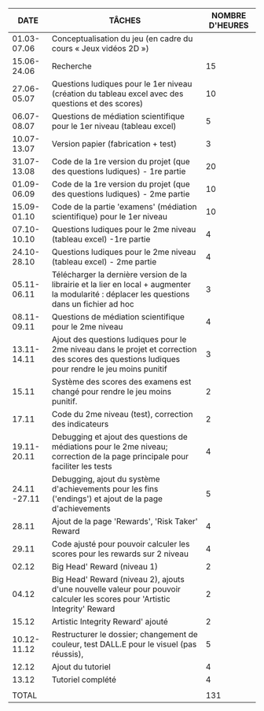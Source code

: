 | DATE         | TÂCHES                                                                                                                                          | NOMBRE D'HEURES |
| ------------ | ----------------------------------------------------------------------------------------------------------------------------------------------- | --------------- |
| 01.03-07.06  | Conceptualisation du jeu (en cadre du cours « Jeux vidéos 2D »)                                                                                 |                 |
| 15.06-24.06  | Recherche                                                                                                                                       | 15              |
| 27.06-05.07  | Questions ludiques pour le 1er niveau (création du tableau excel avec des questions et des scores)                                              | 10              |
| 06.07-08.07  | Questions de médiation scientifique pour le 1er niveau (tableau excel)                                                                          | 5               |
| 10.07-13.07  | Version papier (fabrication + test)                                                                                                             | 3               |
| 31.07-13.08  | Code de la 1re version du projet (que des questions ludiques) - 1re partie                                                                      | 20              |
| 01.09-06.09  | Code de la 1re version du projet (que des questions ludiques) - 2me partie                                                                      | 10              |
| 15.09-01.10  | Code de la partie 'examens' (médiation scientifique) pour le 1er niveau                                                                         | 10              |
| 07.10-10.10  | Questions ludiques pour le 2me niveau (tableau excel) -1re partie                                                                               | 4               |
| 24.10-28.10  | Questions ludiques pour le 2me niveau (tableau excel) - 2me partie                                                                              | 4               |
| 05.11-06.11  | Télécharger la dernière version de la librairie et la lier en local + augmenter la modularité : déplacer les questions dans un fichier ad hoc   | 3               |
| 08.11-09.11  | Questions de médiation scientifique pour le 2me niveau                                                                                          | 4               |
| 13.11-14.11  | Ajout des questions ludiques pour le 2me niveau dans le projet et correction des scores des questions ludiques pour rendre le jeu moins punitif | 3               |
| 15.11        | Système des scores des examens est changé pour rendre le jeu moins punitif.                                                                     | 2               |
| 17.11        | Code du 2me niveau (test), correction des indicateurs                                                                                           | 2               |
| 19.11-20.11  | Debugging et ajout des questions de médiations pour le 2me niveau; correction de la page principale pour faciliter les tests                    | 4               |
| 24.11 -27.11 | Debugging, ajout du système d'achievements pour les fins ('endings') et ajout de la page d'achievements                                         | 5               |
| 28.11        | Ajout de la page 'Rewards', 'Risk Taker' Reward                                                                                                 | 4               |
| 29.11        | Code ajusté pour pouvoir calculer les scores pour les rewards sur 2 niveau                                                                      | 4               |
| 02.12        | Big Head' Reward (niveau 1)                                                                                                                     | 2               |
| 04.12        | Big Head' Reward (niveau 2), ajouts d'une nouvelle valeur pour pouvoir calculer les scores pour 'Artistic Integrity' Reward                     | 2               |
| 15.12        | Artistic Integrity Reward' ajouté                                                                                                               | 2               |
| 10.12-11.12  | Restructurer le dossier; changement de couleur, test DALL.E pour le visuel (pas réussis),                                                       | 5               |
| 12.12        | Ajout du tutoriel                                                                                                                               | 4               |
| 13.12        | Tutoriel complété                                                                                                                               | 4               |
|              |                                                                                                                                                 |                 |
| TOTAL        |                                                                                                                                                 | 131             |
